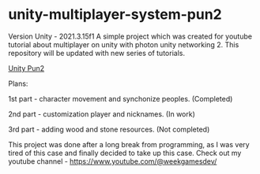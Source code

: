 # unity-multiplayer-system-pun2
Version Unity - 2021.3.15f1
A simple project which was created for youtube tutorial about multiplayer on unity with photon unity networking 2. This repository will be updated with new series of tutorials.

[Unity Pun2](https://raw.githubusercontent.com/Pickramag/unity-multiplayer-system-pun2/ec2a12266b04eaa0aef0c4080714/pungit.png)

Plans:

1st part - character movement and synchonize peoples. (Completed)

2nd part - customization player and nicknames. (In work)

3rd part - adding wood and stone resources. (Not completed)
 
This project was done after a long break from programming, as I was very tired of this case and finally decided to take up this case.
Check out my youtube channel - https://www.youtube.com/@weekgamesdev/
